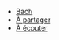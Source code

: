 -   [Bach](id:f95b929a-e9c3-4f82-8a80-3014046630c4)
-   [À partager](id:7e302647-efe6-4104-aa38-d198194eea02)
-   [À écouter](id:e3a64c7c-5381-499f-94c7-4b969115dce3)
